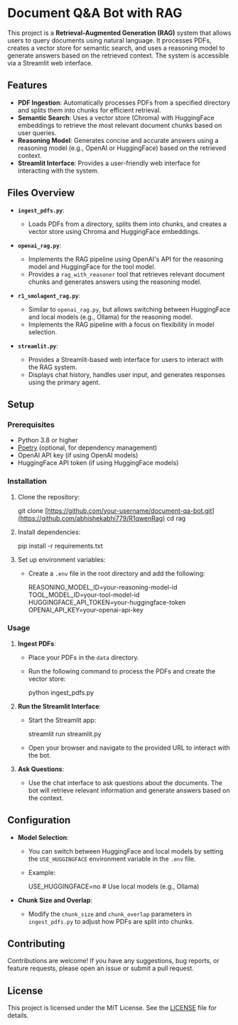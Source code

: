 
# Document Q&A Bot with RAG

This project is a **Retrieval-Augmented Generation (RAG)** system that allows users to query documents using natural language. It processes PDFs, creates a vector store for semantic search, and uses a reasoning model to generate answers based on the retrieved context. The system is accessible via a Streamlit web interface.

## Features

- **PDF Ingestion**: Automatically processes PDFs from a specified directory and splits them into chunks for efficient retrieval.
- **Semantic Search**: Uses a vector store (Chroma) with HuggingFace embeddings to retrieve the most relevant document chunks based on user queries.
- **Reasoning Model**: Generates concise and accurate answers using a reasoning model (e.g., OpenAI or HuggingFace) based on the retrieved context.
- **Streamlit Interface**: Provides a user-friendly web interface for interacting with the system.

## Files Overview

- **`ingest_pdfs.py`**: 
  - Loads PDFs from a directory, splits them into chunks, and creates a vector store using Chroma and HuggingFace embeddings.
  
- **`openai_rag.py`**:
  - Implements the RAG pipeline using OpenAI's API for the reasoning model and HuggingFace for the tool model.
  - Provides a `rag_with_reasoner` tool that retrieves relevant document chunks and generates answers using the reasoning model.

- **`r1_smolagent_rag.py`**:
  - Similar to `openai_rag.py`, but allows switching between HuggingFace and local models (e.g., Ollama) for the reasoning model.
  - Implements the RAG pipeline with a focus on flexibility in model selection.

- **`streamlit.py`**:
  - Provides a Streamlit-based web interface for users to interact with the RAG system.
  - Displays chat history, handles user input, and generates responses using the primary agent.

## Setup

### Prerequisites

- Python 3.8 or higher
- [Poetry](https://python-poetry.org/) (optional, for dependency management)
- OpenAI API key (if using OpenAI models)
- HuggingFace API token (if using HuggingFace models)

### Installation

1. Clone the repository:
   
   git clone [https://github.com/your-username/document-qa-bot.git](https://github.com/abhishekabhi779/R1qwenRag)
   cd rag
   

2. Install dependencies:
   
   pip install -r requirements.txt


3. Set up environment variables:
   - Create a `.env` file in the root directory and add the following:
    
     REASONING_MODEL_ID=your-reasoning-model-id
     TOOL_MODEL_ID=your-tool-model-id
     HUGGINGFACE_API_TOKEN=your-huggingface-token
     OPENAI_API_KEY=your-openai-api-key
  

### Usage

1. **Ingest PDFs**:
   - Place your PDFs in the `data` directory.
   - Run the following command to process the PDFs and create the vector store:
     
     python ingest_pdfs.py
     

2. **Run the Streamlit Interface**:
   - Start the Streamlit app:
     
     streamlit run streamlit.py
     
   - Open your browser and navigate to the provided URL to interact with the bot.

3. **Ask Questions**:
   - Use the chat interface to ask questions about the documents. The bot will retrieve relevant information and generate answers based on the context.

## Configuration

- **Model Selection**:
  - You can switch between HuggingFace and local models by setting the `USE_HUGGINGFACE` environment variable in the `.env` file.
  - Example:
   
    USE_HUGGINGFACE=no  # Use local models (e.g., Ollama)
    

- **Chunk Size and Overlap**:
  - Modify the `chunk_size` and `chunk_overlap` parameters in `ingest_pdfs.py` to adjust how PDFs are split into chunks.

## Contributing

Contributions are welcome! If you have any suggestions, bug reports, or feature requests, please open an issue or submit a pull request.

## License

This project is licensed under the MIT License. See the [LICENSE](LICENSE) file for details.


